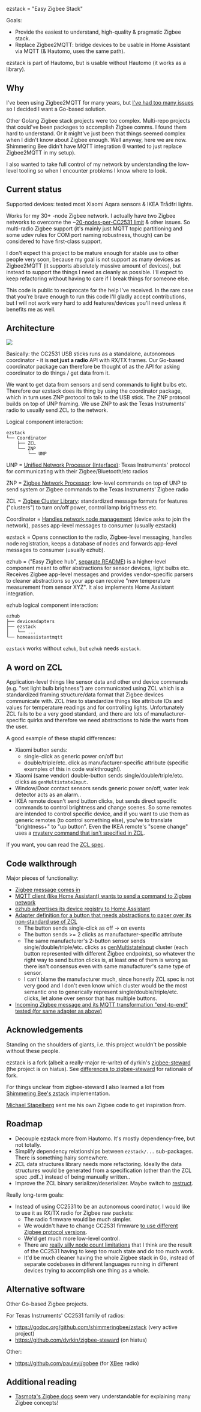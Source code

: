 ezstack = "Easy Zigbee Stack"

Goals:

- Provide the easiest to understand, high-quality & pragmatic Zigbee stack.
- Replace Zigbee2MQTT: bridge devices to be usable in Home Assistant via MQTT (& Hautomo, uses the same path).

ezstack is part of Hautomo, but is usable without Hautomo (it works as a library).


Why
---

I've been using Zigbee2MQTT for many years, but
[I've had too many issues](docs/issues-with-zigbee2mqtt.md) so I decided I want a Go-based
solution.

Other Golang Zigbee stack projects were too complex. Multi-repo projects that could've been packages
to accomplish Zigbee comms. I found them hard to understand. Or it might've just been that things
seemed complex when I didn't know about Zigbee enough. Well anyway, here we are now.
Shimmering Bee didn't have MQTT integration (I wanted to just replace Zigbee2MQTT in my setup).

I also wanted to take full control of my network by understanding the low-level tooling so when I
encounter problems I know where to look.


Current status
--------------

Supported devices: tested most Xiaomi Aqara sensors & IKEA Trådfri lights.

Works for my 30+ -node Zigbee network. I actually have two Zigbee networks to overcome the
~[20-nodes-per-CC2531 limit]((https://www.zigbee2mqtt.io/information/FAQ.html#i-read-that-zigbee2mqtt-has-a-limit-of-20-devices-when-using-a-cc2531-is-this-true))
& other issues.
So multi-radio Zigbee support (it's mainly just MQTT topic partitioning and some udev rules for
COM port naming robustness, though) can be considered to have first-class support.

I don't expect this project to be mature enough for stable use to other people very soon, because my
goal is not support as many devices as Zigbee2MQTT (it supports absolutely massive amount of devices),
but instead to support the things I need as cleanly as possible.
I'll expect to keep refactoring without having to care if I break things for someone else.

This code is public to reciprocate for the help I've received. In the rare case that you're brave
enough to run this code I'll gladly accept contributions, but I will not work very hard to add
features/devices you'll need unless it benefits me as well.


Architecture
------------

![](docs/the-big-picture.png)

Basically: the CC2531 USB sticks runs as a standalone, autonomous coordinator - it is **not just a
radio** API with RX/TX frames.
Our Go-based coordinator package can therefore be thought of as the API for asking coordinator to do
things / get data from it.

We want to get data from sensors and send commands to light bulbs etc. Therefore our ezstack does its
thing by using the coordinator package, which in turn uses ZNP protocol to talk to the USB stick. The
ZNP protocol builds on top of UNP framing. We use ZNP to ask the Texas Instruments' radio to usually
send ZCL to the network.

Logical component interaction:

```
ezstack
└── Coordinator
    ├── ZCL
    └── ZNP
        └── UNP
```

UNP = [Unified Network Processor (Interface)](https://dev.ti.com/tirex/explore/content/simplelink_cc13x2_26x2_sdk_3_10_00_53/docs/ble5stack/ble_user_guide/html/ble-stack-common/npi-index.html): Texas Instruments' protocol for communicating with their Zigbee/Bluetooth/etc radios

ZNP = [Zigbee Network Processor](http://software-dl.ti.com/simplelink/esd/plugins/simplelink_zigbee_sdk_plugin/1.60.01.09/exports/docs/zigbee_user_guide/html/zigbee/developing_zigbee_applications/znp_interface/znp_interface.html): low-level commands on top of UNP to send system or Zigbee commands to the Texas Instruments' Zigbee radio

ZCL = [Zigbee Cluster Library](https://zigbeealliance.org/wp-content/uploads/2019/12/07-5123-06-zigbee-cluster-library-specification.pdf): standardized message formats for features ("clusters") to turn on/off power, control lamp brightness etc.

Coordinator = [Handles network node management](https://www.zigbee2mqtt.io/information/zigbee_network.html#coordinator) (device asks to join the network), passes app-level messages to consumer (usually ezstack)

ezstack = Opens connection to the radio, Zigbee-level messaging, handles node registration, keeps a
database of nodes and forwards app-level messages to consumer (usually ezhub).

ezhub = ("Easy Zigbee hub", [separate README](ezhub/README.md)) is a higher-level component meant
to offer abstractions for sensor devices, light bulbs etc. Receives Zigbee app-level messages and
provides vendor-specific parsers to cleaner abstractions so your app can receive "new temperature
measurement from sensor XYZ". It also implements Home Assistant integration.

ezhub logical component interaction:

```
ezhub
├── deviceadapters
├── ezstack
│   └── ...
└── homeassistantmqtt
```

`ezstack` works without `ezhub`, but `ezhub` needs `ezstack`.


A word on ZCL
-------------

Application-level things like sensor data and other end device commands (e.g. "set light bulb brighness")
are communicated using ZCL which is a standardized framing structure/data format that Zigbee devices
communicate with. ZCL *tries* to standardize things like attribute IDs and values for temperature
readings and for controlling lights.
Unfortunately ZCL fails to be a very good standard, and there are lots of manufacturer-specific quirks
and therefore we need abstractions to hide the warts from the user.

A good example of these stupid differences:

- Xiaomi button sends:
	* single-click as generic power on/off but
	* double/triple/etc. click as manufacturer-specific attribute (specific examples of this in code walkthrough!).
- Xiaomi (same vendor) double-button sends single/double/triple/etc. clicks as `genMultistateInput`.
- Window/Door contact sensors sends generic power on/off, water leak detector acts as an alarm..
- IKEA remote doesn't send button clicks, but sends direct specific commands to control brightness
  and change scenes. So some remotes are intended to control specific device, and if you want to use
  them as generic remotes (to control something else), you've to translate "brightness+" to "up button".
  Even the IKEA remote's "scene change" uses a
  [mystery command that isn't specified in ZCL](https://github.com/function61/hautomo/blob/5d677aad13cdd4ccbc8982722586e02a2651c745/pkg/ezstack/ezhub/deviceadapters/ikearemoteE1524.go#L42).

If you want, you can read the [ZCL spec](https://zigbeealliance.org/wp-content/uploads/2019/12/07-5123-06-zigbee-cluster-library-specification.pdf).


Code walkthrough
----------------

Major pieces of functionality:

- [Zigbee message comes in](https://github.com/function61/hautomo/blob/5d677aad13cdd4ccbc8982722586e02a2651c745/pkg/ezstack/ezhub/entrypoint.go#L112)
- [MQTT client (like Home Assistant) wants to send a command to Zigbee network](https://github.com/function61/hautomo/blob/5d677aad13cdd4ccbc8982722586e02a2651c745/pkg/ezstack/ezhub/entrypoint.go#L150)
- [ezhub advertises its device registry to Home Assistant](https://github.com/function61/hautomo/blob/879fd8160f82f14a205cb2f37e805411b8dd53f8/pkg/ezstack/ezhub/homeassistantmqtt/autodiscovery.go#L12)
- [Adapter definition for a button that needs abstractions to paper over its non-standard use of ZCL](https://github.com/function61/hautomo/blob/5d677aad13cdd4ccbc8982722586e02a2651c745/pkg/ezstack/ezhub/deviceadapters/xiaomibutton.go#L10)
	* The button sends single-click as off -> on events
	* The button sends >= 2 clicks as manufacturer-specific attribute
	* The same manufacturer's 2-button sensor sends single/double/triple/etc. clicks as
	  [genMultistateInput](https://github.com/function61/hautomo/blob/5d677aad13cdd4ccbc8982722586e02a2651c745/pkg/ezstack/ezhub/deviceadapters/xiaomidoublebutton.go#L35)
	  cluster (each button represented with different Zigbee endpoints), so whatever the right way to send button
	  clicks is, at least one of them is wrong as there isn't consensus even with same manufacturer's same type of sensor.
	* I can't blame the manufacturer much, since honestly ZCL spec is not very good and I don't even know
	  which cluster would be the most semantic one to generically represent single/double/triple/etc.
	  clicks, let alone over sensor that has multiple buttons.
- [Incoming Zigbee message and its MQTT transformation "end-to-end" tested (for same adapter as above)](https://github.com/function61/hautomo/blob/5d677aad13cdd4ccbc8982722586e02a2651c745/pkg/ezstack/ezhub/deviceadapters/xiaomibutton_test.go#L16)


Acknowledgements
----------------

Standing on the shoulders of giants, i.e. this project wouldn't be possible without these people.

ezstack is a fork (albeit a really-major re-write) of dyrkin's
[zigbee-steward](https://github.com/dyrkin/zigbee-steward) (the project is on hiatus).
See [differences to zigbee-steward](docs/differences-to-zigbee-steward.md) for rationale of fork.

For things unclear from zigbee-steward I also learned a lot from
[Shimmering Bee's zstack](https://github.com/shimmeringbee/zstack) implementation.

[Michael Stapelberg](https://michael.stapelberg.ch/) sent me his own Zigbee code to get inspiration from.


Roadmap
-------

- Decouple ezstack more from Hautomo. It's mostly dependency-free, but not totally.
- Simplify dependency relationships between `ezstack/...` sub-packages. There is something hairy somewhere.
- ZCL data structures library needs more refactoring. Ideally the data structures would be generated
  from a specification (other than the ZCL spec .pdf..) instead of being manually written..
- Improve the ZCL binary serializer/deserializer. Maybe switch to
  [restruct](https://github.com/go-restruct/restruct).

Really long-term goals:

- Instead of using CC2531 to be an autonomous coordinator, I would like to use it as RX/TX radio for
  Zigbee raw packets:
	* The radio firmware would be much simpler.
	* We wouldn't have to change CC2531 firmware
	  [to use different Zigbee protocol versions](https://github.com/Koenkk/Z-Stack-firmware/tree/master/coordinator#im-using-a-cc2530-or-cc2531-which-firmware-should-i-use).
	* We'd get much more low-level control.
	* There are
	  [really silly node count limitations](https://www.zigbee2mqtt.io/information/FAQ.html#i-read-that-zigbee2mqtt-has-a-limit-of-20-devices-when-using-a-cc2531-is-this-true)
	  that I think are the result of the CC2531 having to keep too much state and do too much work.
	* It'd be much cleaner having the whole Zigbee stack in Go, instead of separate codebases
	  in different languages running in different devices trying to accomplish one thing as a whole.


Alternative software
--------------------

Other Go-based Zigbee projects.

For Texas Instruments' CC2531 family of radios:

- https://godoc.org/github.com/shimmeringbee/zstack (very active project)
- https://github.com/dyrkin/zigbee-steward (on hiatus)

Other:

- https://github.com/pauleyj/gobee (for [XBee](https://en.wikipedia.org/wiki/XBee) radio)


Additional reading
------------------

- [Tasmota's Zigbee docs](https://tasmota.github.io/docs/Zigbee-Internals/) seem very understandable
  for explaining many Zigbee concepts!
